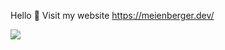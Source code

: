 Hello 👋 Visit my website https://meienberger.dev/

[<img src="https://cr-ss-service.azurewebsites.net/api/ScreenShot?widget=summary&username=meienberger">](https://profile.codersrank.io/user/meienberger)
